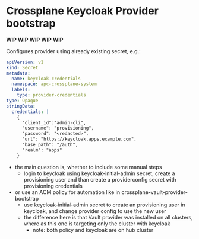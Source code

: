 # Crossplane Keycloak Provider bootstrap

**WIP** **WIP** **WIP** **WIP** **WIP**

Configures provider using already existing secret, e.g.:

```yaml
apiVersion: v1
kind: Secret
metadata:
  name: keycloak-credentials
  namespace: apc-crossplane-system
  labels: 
    type: provider-credentials
type: Opaque
stringData:
  credentials: |
    {
      "client_id":"admin-cli",
      "username": "provisioning",
      "password": "<redacted>",
      "url": "https://keycloak.apps.example.com",
      "base_path": "/auth",
      "realm": "apps"
    }
```

- the main question is, whether to include some manual steps
  - login to keycloak using keycloak-initial-admin secret, create a provisioning user and than create a providerconfig secret with provisioning credentials
- or use an ACM policy for automation like in crossplane-vault-provider-bootstrap
  - use keycloak-initial-admin secret to create an provisioning user in keycloak, and change provider config to use the new user
  - the difference here is that Vault provider was installed on all clusters, where as this one is targeting only the cluster with keycloak
    - note: both policy and keycloak are on hub cluster
